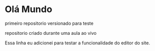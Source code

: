 # Olá Mundo
 primeiro repositorio versionado para teste

repositorio criado durante uma aula ao vivo

Essa linha eu adicionei para testar a funcionalidade do editor do site.
